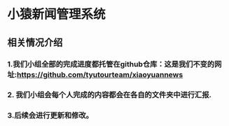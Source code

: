 # 小猿新闻管理系统

## 相关情况介绍

### 1.我们小组全部的完成进度都托管在github仓库：这是我们不变的网址:https://github.com/tyutourteam/xiaoyuannews

### 2. 我们小组会每个人完成的内容都会在各自的文件夹中进行汇报.

### 3.后续会进行更新和修改。

